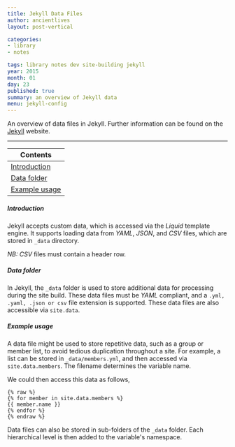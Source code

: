 ```yaml
---
title: Jekyll Data Files
author: ancientlives
layout: post-vertical

categories:
- library
- notes

tags: library notes dev site-building jekyll
year: 2015
month: 01
day: 23
published: true
summary: an overview of Jekyll data
menu: jekyll-config
---
```


An overview of data files in Jekyll. Further information can be found on the [Jekyll](http://jekyllrb.com/docs/datafiles/) website.

***

Contents |
-----------|
[Introduction](#intro) |
[Data folder](#folder) |
[Example usage](#usage) |

<a id="intro"></a>
##### Introduction
Jekyll accepts custom data, which is accessed via the *Liquid* template engine. It supports loading data from *YAML*, *JSON*, and *CSV* files,
which are stored in `_data` directory. 

*NB:* *CSV* files must contain a header row.

<a id="folder"></a>
##### Data folder
In Jekyll, the `_data` folder is used to store additional data for processing during the site build. These data files must be *YAML* compliant, 
and a `.yml, .yaml, .json or csv` file extension is supported. These data files are also accessible via `site.data`.

<a id="usage"></a>
##### Example usage
A data file might be used to store repetitive data, such as a group or member list, to avoid tedious duplication throughout a site. For example,
a list can be stored in `_data/members.yml`, and then accessed via `site.data.members`. The filename determines the variable name.

We could then access this data as follows,

```
{% raw %}
{% for member in site.data.members %}
{{ member.name }}
{% endfor %}
{% endraw %}
```

Data files can also be stored in sub-folders of the `_data` folder. Each hierarchical level is then added to the variable's namespace.